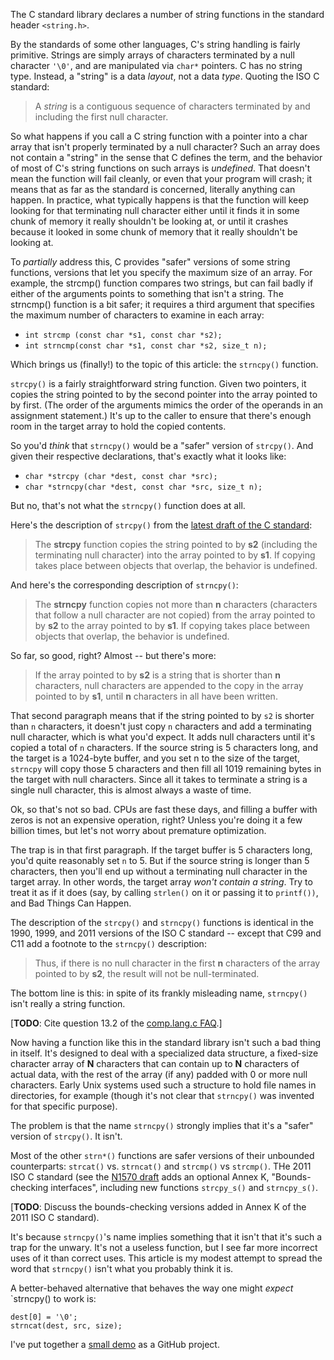 <!-- Title: No, strncpy() is not a "safer" strcpy() -->
<!-- URL:   http://the-flat-trantor-society.blogspot.com/2012/03/no-strncpy-is-not-safer-strcpy.html -->

The C standard library declares a number of string functions in the
standard header `<string.h>`.

By the standards of some other languages, C's string handling is
fairly primitive.  Strings are simply arrays of characters terminated
by a null character `'\0'`, and are manipulated via `char*` pointers.
C has no string type.  Instead, a "string" is a data *layout*, not a data *type*.
Quoting the ISO C standard:

> A *string* is a contiguous sequence of characters terminated by
> and including the first null character.

<!-- more -->

So what happens if you call a C string function with a pointer into
a char array that isn't properly terminated by a null character?
Such an array does not contain a "string" in the sense that C
defines the term, and the behavior of most of C's string functions
on such arrays is *undefined*. That doesn't mean the function will
fail cleanly, or even that your program will crash; it means that
as far as the standard is concerned, literally anything can happen.
In practice, what typically happens is that the function will keep
looking for that terminating null character either until it finds it
in some chunk of memory it really shouldn't be looking at, or until
it crashes because it looked in some chunk of memory that it really
shouldn't be looking at.

To *partially* address this, C provides "safer" versions of some
string functions, versions that let you specify the maximum size of
an array.  For example, the strcmp() function compares two strings,
but can fail badly if either of the arguments points to something that
isn't a string.  The strncmp() function is a bit safer; it requires
a third argument that specifies the maximum number of characters to
examine in each array:

- `int strcmp (const char *s1, const char *s2);`
- `int strncmp(const char *s1, const char *s2, size_t n);`

Which brings us (finally!) to the topic of this article: the
`strncpy()` function.

`strcpy()` is a fairly straightforward string function.  Given two
pointers, it copies the string pointed to by the second pointer into
the array pointed to by first.  (The order of the arguments mimics
the order of the operands in an assignment statement.)  It's up to
the caller to ensure that there's enough room in the target array to
hold the copied contents.

So you'd *think* that `strncpy()` would be a "safer" version of
`strcpy()`.  And given their respective declarations, that's exactly
what it looks like:

- `char *strcpy (char *dest, const char *src);`
- `char *strncpy(char *dest, const char *src, size_t n);`

But no, that's not what the `strncpy()` function does at all.

Here's the description of `strcpy()` from the [latest draft of the
C standard](http://www.open-std.org/jtc1/sc22/wg14/www/docs/n1570.pdf):

> The **strcpy** function copies the string pointed to by **s2** (including the
> terminating null character) into the array pointed to by **s1**. If copying
> takes place between objects that overlap, the behavior is undefined.

And here's the corresponding description of `strncpy()`:

> The **strncpy** function copies not more than **n** characters
> (characters that follow a null character are not copied) from the array
> pointed to by **s2** to the array pointed to by **s1**.  If copying
> takes place between objects that overlap, the behavior is undefined.

So far, so good, right?  Almost -- but there's more:

> If the array pointed to by **s2** is a string that is shorter than
> **n** characters, null characters are appended to the copy in the array
> pointed to by **s1**, until **n** characters in all have been written.

That second paragraph means that if the string pointed to by `s2` is
shorter than `n` characters, it doesn't just copy `n` characters and add a
terminating null character, which is what you'd expect. It adds null
characters until it's copied a total of `n` characters.  If the source
string is 5 characters long, and the target is a 1024-byte buffer,
and you set n to the size of the target, `strncpy` will copy those
5 characters and then fill all 1019 remaining bytes in the target
with null characters.  Since all it takes to terminate a string is
a single null character, this is almost always a waste of time.

Ok, so that's not so bad.  CPUs are fast these days, and filling a
buffer with zeros is not an expensive operation, right?  Unless you're
doing it a few billion times, but let's not worry about premature
optimization.

The trap is in that first paragraph.  If the target buffer is 5
characters long, you'd quite reasonably set `n` to 5.  But if the
source string is longer than 5 characters, then you'll end up without
a terminating null character in the target array.  In other words,
the target array *won't contain a string*. Try to treat it as if it
does (say, by calling `strlen()` on it or passing it to `printf())`,
and Bad Things Can Happen.

The description of the `strcpy()` and `strncpy()` functions is
identical in the 1990, 1999, and 2011 versions of the ISO C standard --
except that C99 and C11 add a footnote to the `strncpy()` description:

> Thus, if there is no null character in the first **n** characters
> of the array pointed to by **s2**, the result will not be
> null-terminated.

The bottom line is this: in spite of its frankly misleading name,
`strncpy()` isn't really a string function.

[**TODO**: Cite question 13.2 of the [comp.lang.c FAQ](http://www.c-faq.com/).]

Now having a function like this in the standard library isn't such
a bad thing in itself.  It's designed to deal with a specialized
data structure, a fixed-size character array of **N** characters
that can contain up to **N** characters of actual data, with the
rest of the array (if any) padded with 0 or more null characters.
Early Unix systems used such a structure to hold file names in
directories, for example (though it's not clear that `strncpy()`
was invented for that specific purpose).

The problem is that the name `strncpy()` strongly implies that it's a
"safer" version of `strcpy()`.  It isn't.

Most of the other `strn*()` functions are safer versions of their
unbounded counterparts: `strcat()` vs. `strncat()` and `strcmp()`
vs `strcmp()`.  THe 2011 ISO C standard (see the [N1570 draft](http://www.open-std.org/jtc1/sc22/wg14/www/docs/n1570.pdf)
adds an optional Annex K, "Bounds-checking interfaces", including new functions
`strcpy_s()` and `strncpy_s()`.

[**TODO**: Discuss the bounds-checking versions added
in Annex K of the 2011 ISO C standard).

It's because `strncpy()`'s name implies something that it isn't that
it's such a trap for the unwary. It's not a useless function, but I
see far more incorrect uses of it than correct uses.  This article
is my modest attempt to spread the word that `strncpy()` isn't what
you probably think it is.

A better-behaved alternative that behaves the way one might *expect*
`strncpy() to work is:

    dest[0] = '\0';
    strncat(dest, src, size);

I've put together a
[small demo](https://github.com/Keith-S-Thompson/strncpy_demo)
as a GitHub project.

<!--
TODO: Cite Dan Cross's comp.lang.c post.

    https://groups.google.com/forum/#!original/comp.lang.c/ix_pbNqmUWw/S18bs3EeAQAJ

    From: cross@spitfire.i.gajendra.net (Dan Cross)
    Newsgroups: comp.lang.c
    Subject: Re: How to copy a string safely and efficiently in C?
    Date: Thu, 15 Sep 2016 14:03:18 +0000 (UTC)
    Message-ID: <nre9n6$t7b$1@reader2.panix.com>

    But yeah, it could just return a boolean indicating whether it
    successfully copied the entirety of the source string.  Indeed,
    this is what the original version in the Akaros kernel did before
    I rewrote it.

    Incidentally: I went on a search for strncpy() in that kernel at
    one point; out of something like 80ish call sites, only 4 were
    correct.
-->

<!--
TODO: Discuss what *should* be done if the target array isn't big
enough.  It's commonly assumed that quiet truncation is the right
choice -- and perhaps sometimes it is, but you should *always* think
about what should actually happen.  Consider trying to copy the string
    "rm -rf /home/username/temporary-directory"
into an array that's only long enough to hold
    "rm -rf /home/username/"
You'd be better off crashing with a core dump than passing the
truncated string to system().
-->
